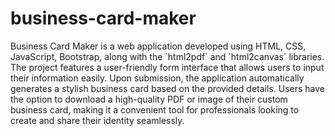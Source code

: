# business-card-maker
<p>Business Card Maker is a web application developed using HTML, CSS, JavaScript, Bootstrap, along with the `html2pdf` and `html2canvas` libraries. The project features a user-friendly form interface that allows users to input their information easily. Upon submission, the application automatically generates a stylish business card based on the provided details. Users have the option to download a high-quality PDF or image of their custom business card, making it a convenient tool for professionals looking to create and share their identity seamlessly.</p>
